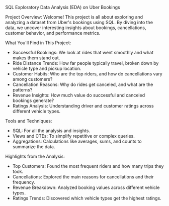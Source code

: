 SQL Exploratory Data Analysis (EDA) on Uber Bookings

Project Overview:
Welcome! This project is all about exploring and analyzing a dataset from Uber's bookings using SQL. By diving into the data, we uncover interesting insights about bookings, cancellations, customer behavior, and performance metrics.

What You'll Find in This Project:
- Successful Bookings: We look at rides that went smoothly and what makes them stand out.
- Ride Distance Trends: How far people typically travel, broken down by vehicle type and pickup location.
- Customer Habits: Who are the top riders, and how do cancellations vary among customers?
- Cancellation Reasons: Why do rides get canceled, and what are the patterns?
- Revenue Insights: How much value do successful and canceled bookings generate?
- Ratings Analysis: Understanding driver and customer ratings across different vehicle types.

Tools and Techniques:
- SQL: For all the analysis and insights.
- Views and CTEs: To simplify repetitive or complex queries.
- Aggregations: Calculations like averages, sums, and counts to summarize the data.

Highlights from the Analysis:
- Top Customers: Found the most frequent riders and how many trips they took.
- Cancellations: Explored the main reasons for cancellations and their frequency.
- Revenue Breakdown: Analyzed booking values across different vehicle types.
- Ratings Trends: Discovered which vehicle types get the highest ratings.
